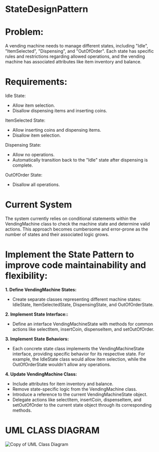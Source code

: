# StateDesignPattern

# Problem:
A vending machine needs to manage different states, including "Idle", "ItemSelected", "Dispensing", and "OutOfOrder". Each state has specific rules and restrictions regarding allowed operations, and the vending machine has associated attributes like item inventory and balance.

# Requirements:
Idle State:
- Allow item selection.
- Disallow dispensing items and inserting coins.
  
ItemSelected State:
- Allow inserting coins and dispensing items.
- Disallow item selection.

Dispensing State:
- Allow no operations.
- Automatically transition back to the "Idle" state after dispensing is complete.

OutOfOrder State:
- Disallow all operations.

# Current System
The system currently relies on conditional statements within the VendingMachine class to check the machine state and determine valid actions. 
This approach becomes cumbersome and error-prone as the number of states and their associated logic grows.

# Implement the State Pattern to improve code maintainability and flexibility:
**1. Define VendingMachine States:** 
 - Create separate classes representing different machine states: IdleState, ItemSelectedState, DispensingState, and OutOfOrderState.

**2. Implement State Interface::**
 - Define an interface VendingMachineState with methods for common actions like selectItem, insertCoin, dispenseItem, and setOutOfOrder.

**3. Implement State Behaviors:**
 - Each concrete state class implements the VendingMachineState interface, providing specific behavior for its respective state. For example,
   the IdleState class would allow item selection, while the OutOfOrderState wouldn't allow any operations.
   
**4. Update VendingMachine Class:**
 - Include attributes for item inventory and balance.
 - Remove state-specific logic from the VendingMachine class.
 - Introduce a reference to the current VendingMachineState object.
 - Delegate actions like selectItem, insertCoin, dispenseItem, and setOutOfOrder to the current state object through its corresponding methods.

# UML CLASS DIAGRAM

![Copy of UML Class Diagram](https://github.com/user-attachments/assets/78de500a-991a-4677-bb99-00cba40d85ea)

